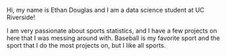 Hi, my name is Ethan Douglas and I am a data science student at UC Riverside!

I am very passionate about sports statistics, and I have a few projects on here that I was messing around with. 
Baseball is my favorite sport and the sport that I do the most projects on, but I like all sports.
